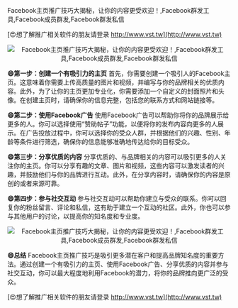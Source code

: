Facebook主页推广技巧大揭秘，让你的内容更受欢迎！,Facebook群发工具,Facebook成员群发,Facebook群发私信

[😍想了解推广相关软件的朋友请登录 http://www.vst.tw](http://www.vst.tw)

 <center><img src="https://vst.tw/MP4/tuiguang/png/3.png" alt="Facebook主页推广技巧大揭秘，让你的内容更受欢迎！,Facebook群发工具,Facebook成员群发,Facebook群发私信"></center>

**😄第一步：创建一个有吸引力的主页**
首先，你需要创建一个吸引人的Facebook主页。这意味着你需要上传高质量的图片和视频，并编写与你的品牌相关的优质内容。此外，为了让你的主页更加专业化，你需要添加一个自定义的封面照片和头像。在创建主页时，请确保你的信息完整，包括您的联系方式和网站链接等。

**😄第二步：使用Facebook广告**
使用Facebook广告可以帮助你将你的品牌展示给更多的人。你可以选择使用“赞助帖子”功能，以便将你的发布内容向更多的人展示。在广告投放过程中，你可以选择你的受众人群，并根据他们的兴趣、性别、年龄等条件进行筛选，确保你的信息能够准确地传达给你的目标受众。

**😄第三步：分享优质的内容**
分享优质的、与品牌相关的内容可以吸引更多的人关注你的主页。你可以分享有趣的文章、图片和视频，这些内容可以激发读者的兴趣，并鼓励他们与你的品牌进行互动。此外，在分享内容时，请确保你的内容是原创的或者来源可靠。

**😄第四步：参与社交互动**
参与社交互动可以帮助你建立与受众的联系。你可以回复你的粉丝留言、评论和私信，这有助于建立一个互动的社区。此外，你也可以参与其他用户的讨论，以提高你的知名度和专业度。

 <center><img src="https://vst.tw/MP4/tuiguang/png/5.png" alt="Facebook主页推广技巧大揭秘，让你的内容更受欢迎！,Facebook群发工具,Facebook成员群发,Facebook群发私信"></center>

**😄总结**
Facebook主页推广技巧是吸引更多潜在客户和提高品牌知名度的重要方法。通过创建一个有吸引力的主页、使用Facebook广告、分享优质的内容并参与社交互动，你可以最大程度地利用Facebook的潜力，将你的品牌推向更广泛的受众。

[😍想了解推广相关软件的朋友请登录 http://www.vst.tw](http://www.vst.tw)



